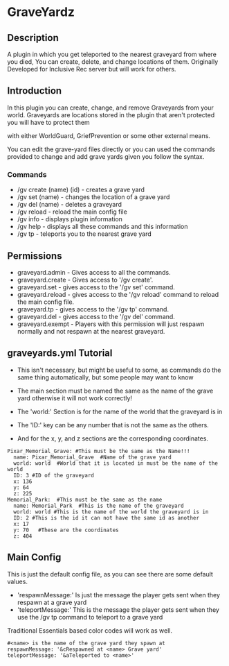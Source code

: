 # GraveYardz

## Description

A plugin in which you get teleported to the nearest graveyard from where you died, You can create, delete, and change locations of them. Originally Developed for Inclusive Rec server but will work for others.

## Introduction 

In this plugin you can create, change, and remove Graveyards from your world. Graveyards are locations stored in the plugin that aren't protected you will have to protect them

with either WorldGuard, GriefPrevention or some other external means. 

You can edit the grave-yard files directly or you can used the commands provided to change and add grave yards given you follow the syntax. 

### Commands

  - /gv create (name) (id) - creates a grave yard
  - /gv set (name) - changes the location of a grave yard
  - /gv del (name) - deletes a graveyard
  - /gv reload - reload the main config file
  - /gv info - displays plugin information
  - /gv help - displays all these commands and this information
  - /gv tp - teleports you to the nearest grave yard

## Permissions 

  - graveyard.admin - Gives access to all the commands.
  - graveyard.create - Gives access to '/gv create'.
  - graveyard.set - gives access to the '/gv set' command.
  - graveyard.reload - gives access to the '/gv reload' command to reload the main config file. 
  - graveyard.tp - gives access to the '/gv tp' command. 
  - graveyard.del - gives access to the '/gv del' command. 
  - graveyard.exempt - Players with this permission will just respawn normally and not respawn at the nearest graveyard.

## graveyards.yml Tutorial

- This isn't necessary, but might be useful to some, as commands do the same thing automatically, but some people may want to know

- The main section must be named the same as the name of the grave yard otherwise it will not work correctly!

- The 'world:' Section is for the name of the world that the graveyard is in

- The 'ID:' key can be any number that is not the same as the others. 

- And for the x, y, and z sections are the corresponding coordinates. 

```
Pixar_Memorial_Grave: #This must be the same as the Name!!!
  name: Pixar_Memorial_Grave  #Name of the grave yard
  world: world  #World that it is located in must be the name of the world
  ID: 3 #ID of the graveyard
  x: 136
  y: 64
  z: 225
Memorial_Park:  #This must be the same as the name
  name: Memorial_Park  #This is the name of the graveyard 
  world: world #This is the name of the world the graveyard is in
  ID: 2 #This is the id it can not have the same id as another
  x: 17
  y: 70   #These are the coordinates
  z: 404
```

## Main Config

This is just the default config file, as you can see there are some default values.

- 'respawnMessage:' Is just the message the player gets sent when they respawn at a grave yard
- 'teleportMessage:' This is the message the player gets sent when they use the /gv tp command to teleport to a grave yard 
  
Traditional Essentials based color codes will work as well. 

```
#<name> is the name of the grave yard they spawn at
respawnMessage: '&cRespawned at <name> Grave yard'
teleportMessage: '&aTeleported to <name>'
```
